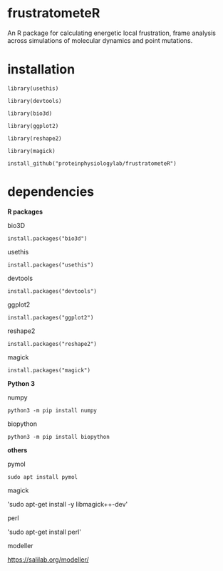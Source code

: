 # frustratometeR
An R package for calculating energetic local frustration, frame analysis across simulations of molecular dynamics and point mutations.

# installation 

`library(usethis)`

`library(devtools)`

`library(bio3d)`

`library(ggplot2)`

`library(reshape2)`

`library(magick)`

`install_github("proteinphysiologylab/frustratometeR")`

# dependencies

**R packages**

bio3D

`install.packages("bio3d")`

usethis

`install.packages("usethis")`

devtools

`install.packages("devtools")`

ggplot2

`install.packages("ggplot2")`

reshape2

`install.packages("reshape2")`

magick

`install.packages("magick")`


**Python 3**

numpy 

`python3 -m pip install numpy`

biopython

`python3 -m pip install biopython`


**others**

pymol

`sudo apt install pymol`

magick

'sudo apt-get install -y libmagick++-dev'

perl

'sudo apt-get install perl'

modeller

https://salilab.org/modeller/
